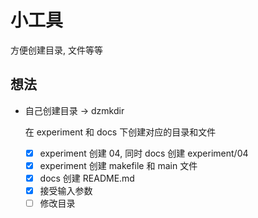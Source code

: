 # 小工具

方便创建目录, 文件等等

## 想法

- 自己创建目录 -> dzmkdir

  在 experiment 和 docs 下创建对应的目录和文件

  - [x] experiment 创建 04, 同时 docs 创建 experiment/04
  - [x] experiment 创建 makefile 和 main 文件
  - [x] docs 创建 README.md
  - [x] 接受输入参数
  - [ ] 修改目录
